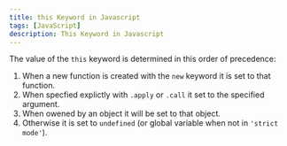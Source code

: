 ```yaml
---
title: this Keyword in Javascript
tags: [JavaScript]
description: This Keyword in Javascript
---
```

The value of the ```this``` keyword is determined in this order of precedence:

1. When a new function is created with the ```new``` keyword it is set to that function.
2. When specfied explictly with ```.apply``` or ```.call``` it set to the specified argument.
3. When owened by an object it will be set to that object. 
4. Otherwise it is set to ```undefined``` (or global variable when not in ```'strict mode'```).


